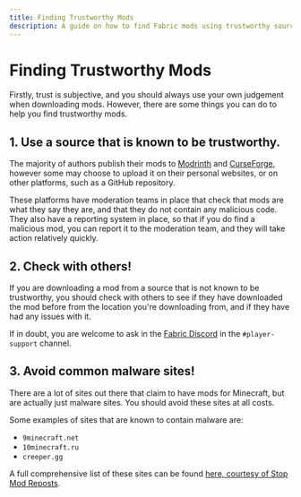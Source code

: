 ```yaml
---
title: Finding Trustworthy Mods
description: A guide on how to find Fabric mods using trustworthy sources.
---
```


# Finding Trustworthy Mods

Firstly, trust is subjective, and you should always use your own judgement when downloading mods. However, there are some things you can do to help you find trustworthy mods.

## 1. Use a source that is known to be trustworthy.

The majority of authors publish their mods to [Modrinth](https://modrinth.com/mods?g=categories:%27fabric%27) and [CurseForge](https://www.curseforge.com/minecraft/search?page=1&pageSize=20&sortType=1&class=mc-mods&gameFlavorsIds=4), however some may choose to upload it on their personal websites, or on other platforms, such as a GitHub repository.

These platforms have moderation teams in place that check that mods are what they say they are, and that they do not contain any malicious code. They also have a reporting system in place, so that if you do find a malicious mod, you can report it to the moderation team, and they will take action relatively quickly.

## 2. Check with others!

If you are downloading a mod from a source that is not known to be trustworthy, you should check with others to see if they have downloaded the mod before from the location you're downloading from, and if they have had any issues with it.

If in doubt, you are welcome to ask in the [Fabric Discord](https://discord.gg/v6v4pMv) in the `#player-support` channel.

## 3. Avoid common malware sites!

There are a lot of sites out there that claim to have mods for Minecraft, but are actually just malware sites. You should avoid these sites at all costs.

Some examples of sites that are known to contain malware are:

- `9minecraft.net`
- `10minecraft.ru`
- `creeper.gg`

A full comprehensive list of these sites can be found [here, courtesy of Stop Mod Reposts](https://stopmodreposts.org/).

